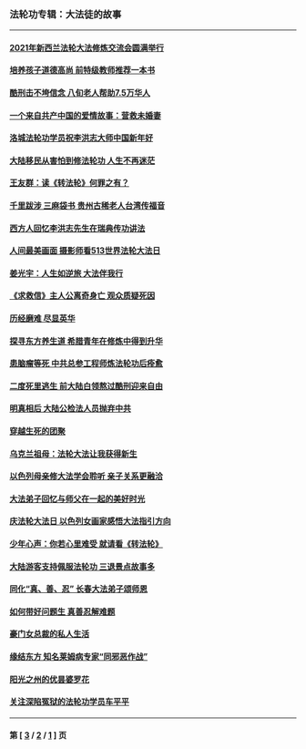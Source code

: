 ### 法轮功专辑：大法徒的故事
---
#### [2021年新西兰法轮大法修炼交流会圆满举行](../../pages/nf1147481/n13033149.md) 
#### [培养孩子道德高尚 前特级教师推荐一本书](../../pages/nf1147481/n12938640.md) 
#### [酷刑击不垮信念 八旬老人帮助7.5万华人](../../pages/nf1147481/n12880712.md) 
#### [一个来自共产中国的爱情故事：营救未婚妻](../../pages/nf1147481/n12778386.md) 
#### [洛城法轮功学员祝李洪志大师中国新年好](../../pages/nf1147481/n12724685.md) 
#### [大陆移民从害怕到修法轮功 人生不再迷茫](../../pages/nf1147481/n12414325.md) 
#### [王友群：读《转法轮》何罪之有？](../../pages/nf1147481/n12408647.md) 
#### [千里跋涉 三麻袋书 贵州古稀老人台湾传福音](../../pages/nf1147481/n12198750.md) 
#### [西方人回忆李洪志先生在瑞典传功讲法](../../pages/nf1147481/n12099607.md) 
#### [人间最美画面 摄影师看513世界法轮大法日](../../pages/nf1147481/n12094118.md) 
#### [姜光宇：人生如逆旅 大法伴我行](../../pages/nf1147481/n12088664.md) 
#### [《求救信》主人公离奇身亡 观众质疑死因](../../pages/nf1147481/n11845215.md) 
#### [历经磨难 尽显英华](../../pages/nf1147481/n11723297.md) 
#### [探寻东方养生道 希腊青年在修炼中得到升华](../../pages/nf1147481/n11494502.md) 
#### [患脑瘤等死 中共总参工程师炼法轮功后痊愈](../../pages/nf1147481/n11466682.md) 
#### [二度死里逃生 前大陆白领熬过酷刑迎来自由](../../pages/nf1147481/n11368594.md) 
#### [明真相后 大陆公检法人员抛弃中共](../../pages/nf1147481/n11358618.md) 
#### [穿越生死的团聚](../../pages/nf1147481/n11258922.md) 
#### [乌克兰祖母：法轮大法让我获得新生](../../pages/nf1147481/n11269457.md) 
#### [以色列母亲修大法学会聆听 亲子关系更融洽](../../pages/nf1147481/n11268195.md) 
#### [大法弟子回忆与师父在一起的美好时光](../../pages/nf1147481/n11267759.md) 
#### [庆法轮大法日 以色列女画家感悟大法指引方向](../../pages/nf1147481/n11267735.md) 
#### [少年心声：你若心里难受 就请看《转法轮》](../../pages/nf1147481/n11267496.md) 
#### [大陆游客支持佩服法轮功 三退景点故事多](../../pages/nf1147481/n11267378.md) 
#### [同化“真、善、忍” 长春大法弟子颂师恩](../../pages/nf1147481/n11266497.md) 
#### [如何带好问题生 真善忍解难题](../../pages/nf1147481/n11243655.md) 
#### [豪门女总裁的私人生活](../../pages/nf1147481/n10127794.md) 
#### [缘结东方 知名莱姆病专家“同邪恶作战”](../../pages/nf1147481/n10682468.md) 
#### [阳光之州的优昙婆罗花](../../pages/nf1147481/n10546697.md) 
#### [关注深陷冤狱的法轮功学员车平平](../../pages/nf1147481/n10146883.md) 

---
#### 第 [ [3](./3.md) / [2](./2.md) / [1](./1.md) ] 页

